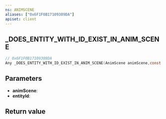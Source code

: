 ```yaml
---
ns: ANIMSCENE
aliases: ["0x6F1F0B17109309DA"]
apiset: client
---
```

## _DOES_ENTITY_WITH_ID_EXIST_IN_ANIM_SCENE

```c
// 0x6F1F0B17109309DA
Any _DOES_ENTITY_WITH_ID_EXIST_IN_ANIM_SCENE(AnimScene animScene,const char* entityId);
```


## Parameters
* **animScene**:
* **entityId**:

## Return value

